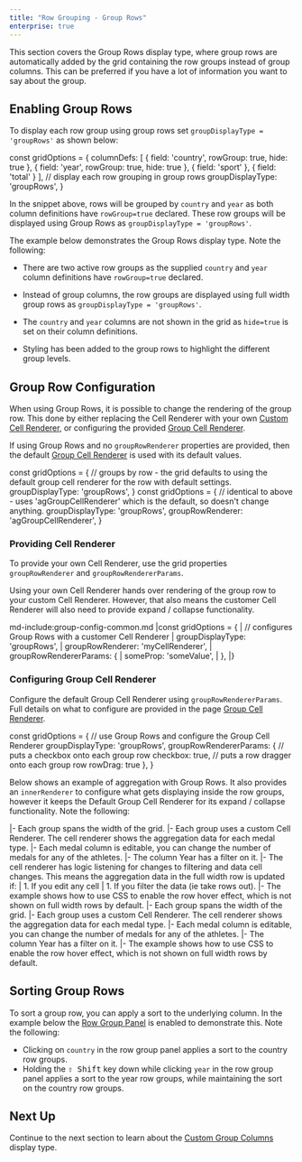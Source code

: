 ```yaml
---
title: "Row Grouping - Group Rows"
enterprise: true
---
```


This section covers the Group Rows display type, where group rows are automatically added by the grid containing the 
row groups instead of group columns. This can be preferred if you have a lot of information you want to say about the group.

<image-caption src="grouping-group-rows/resources/group-rows.png" alt="Group Rows" maxWidth="80%" constrained="true" centered="true"></image-caption>

## Enabling Group Rows

To display each row group using group rows set `groupDisplayType = 'groupRows'` as shown below:

<snippet spaceBetweenProperties="true">
const gridOptions = {
    columnDefs: [
        { field: 'country', rowGroup: true, hide: true },
        { field: 'year', rowGroup: true, hide: true },
        { field: 'sport' },
        { field: 'total' }
    ],
    // display each row grouping in group rows
    groupDisplayType: 'groupRows', 
}
</snippet>

In the snippet above, rows will be grouped by `country` and `year` as both column definitions have `rowGroup=true` declared.
These row groups will be displayed using Group Rows as `groupDisplayType = 'groupRows'`.

The example below demonstrates the Group Rows display type. Note the following:

- There are two active row groups as the supplied `country` and `year` column definitions have `rowGroup=true` declared.

- Instead of group columns, the row groups are displayed using full width group rows as `groupDisplayType = 'groupRows'`.

- The `country` and `year` columns are not shown in the grid as `hide=true` is set on their column definitions.

- Styling has been added to the group rows to highlight the different group levels.

<grid-example title='Enabling Group Rows' name='enabling-group-rows' type='mixed' options='{ "enterprise": true, "exampleHeight": 515, "modules": ["clientside", "rowgrouping"] }'></grid-example>

## Group Row Configuration

When using Group Rows, it is possible to change the rendering of the group row. This done by either replacing the 
Cell Renderer with your own [Custom Cell Renderer](/component-cell-renderer/), or configuring the provided 
[Group Cell Renderer](/group-cell-renderer/).

If using Group Rows and no `groupRowRenderer` properties are provided, then the default 
[Group Cell Renderer](/group-cell-renderer/) is used with its default values.
 
<snippet>
const gridOptions = {
    // groups by row - the grid defaults to using the default group cell renderer for the row with default settings.
    groupDisplayType: 'groupRows', 
}
</snippet>

<snippet>
const gridOptions = {
    // identical to above - uses 'agGroupCellRenderer' which is the default, so doesn't change anything.
    groupDisplayType: 'groupRows',
    groupRowRenderer: 'agGroupCellRenderer',
}
</snippet>


### Providing Cell Renderer

To provide your own Cell Renderer, use the grid properties `groupRowRenderer` and `groupRowRendererParams`.

Using your own Cell Renderer hands over rendering of the group row to your custom Cell Renderer. However, that also means
the customer Cell Renderer will also need to provide expand / collapse functionality.

<framework-specific-section frameworks="javascript,angular,react">
md-include:group-config-common.md
</framework-specific-section>

<framework-specific-section frameworks="vue">
<snippet transform={false}>
|const gridOptions = {
|    // configures Group Rows with a customer Cell Renderer
|    groupDisplayType: 'groupRows', 
|    groupRowRenderer: 'myCellRenderer',
|    groupRowRendererParams: {
|        someProp: 'someValue',
|    },
|}
</snippet>
</framework-specific-section>
 
### Configuring Group Cell Renderer

Configure the default Group Cell Renderer using `groupRowRendererParams`. Full details on what to configure are provided
in the page [Group Cell Renderer](/group-cell-renderer/).

<snippet>
const gridOptions = {
    // use Group Rows and configure the Group Cell Renderer
    groupDisplayType: 'groupRows', 
    groupRowRendererParams: {
        // puts a checkbox onto each group row
        checkbox: true,
        // puts a row dragger onto each group row
        rowDrag: true
    },
}
</snippet>

Below shows an example of aggregation with Group Rows. It also provides an `innerRenderer` to configure what gets 
displaying inside the row groups, however it keeps the Default Group Cell Renderer for its expand / collapse 
functionality. Note the following:

<framework-specific-section frameworks="javascript,angular,react">
|- Each group spans the width of the grid.
|- Each group uses a custom Cell Renderer. The cell renderer shows the aggregation data for each medal type.
|- Each medal column is editable, you can change the number of medals for any of the athletes.
|- The column Year has a filter on it.
|- The cell renderer has logic listening for changes to filtering and data cell changes. This means the aggregation data in the full width row is updated if:
|    1. If you edit any cell
|    1. If you filter the data (ie take rows out).
|- The example shows how to use CSS to enable the row hover effect, which is not shown on full width rows by default.
</framework-specific-section>

<framework-specific-section frameworks="vue">
|- Each group spans the width of the grid.
|- Each group uses a custom Cell Renderer. The cell renderer shows the aggregation data for each medal type.
|- Each medal column is editable, you can change the number of medals for any of the athletes.
|- The column Year has a filter on it.
|- The example shows how to use CSS to enable the row hover effect, which is not shown on full width rows by default.
</framework-specific-section>

<grid-example title='Full Width Groups Rendering' name='full-width-groups-rendering' type='generated' options='{ "enterprise": true, "exampleHeight": 515, "modules": ["clientside", "rowgrouping"], "extras": ["fontawesome"] }'></grid-example>

## Sorting Group Rows

To sort a group row, you can apply a sort to the underlying column. In the example below the [Row Group Panel](/grouping-group-panel/) is enabled to demonstrate this. Note the following:

- Clicking on `country` in the row group panel applies a sort to the country row groups.
- Holding the <kbd>⇧ Shift</kbd> key down while clicking `year` in the row group panel applies a sort to the year row groups, while maintaining the sort on the country row groups.

<grid-example title='Sorting Group Rows' name='sorting-group-rows' type='mixed' options='{ "enterprise": true, "exampleHeight": 515, "modules": ["clientside", "rowgrouping"] }'></grid-example>

## Next Up

Continue to the next section to learn about the [Custom Group Columns](../grouping-custom-group-columns/) display type.
